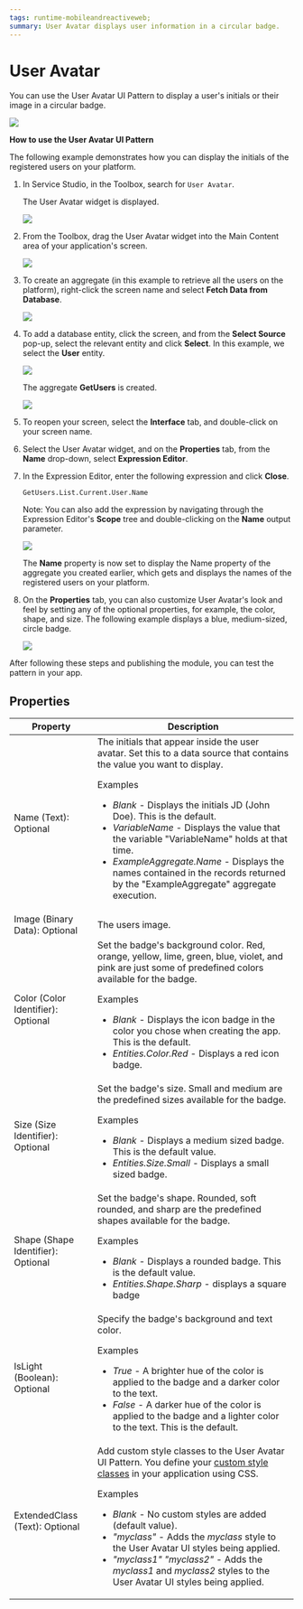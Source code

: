```yaml
---
tags: runtime-mobileandreactiveweb;
summary: User Avatar displays user information in a circular badge.
---
```


# User Avatar

You can use the User Avatar UI Pattern to display a user's initials or their image in a circular badge.

![](<images/useravatar-4-ss.png>)

**How to use the User Avatar UI Pattern**

<!--The User Avatar UI Pattern usually displays dynamic information. In most cases, prior to using this pattern, you will need [to retrieve or update the Data](../../../../../develop/data/intro.md) that contains the information you want to display onscreen. You do this by using an [Action](../../../../../develop/logic/action-web.md). -->

The following example demonstrates how you can display the initials of the registered users on your platform.

1. In Service Studio, in the Toolbox, search for `User Avatar`.

    The User Avatar widget is displayed.

    ![](<images/useravatar-1-ss.png>)

1. From the Toolbox, drag the User Avatar widget into the Main Content area of your application's screen.

    ![](<images/useravatar-2-ss.png>)

1. To create an aggregate (in this example to retrieve all the users on the platform), right-click the screen name and select **Fetch Data from Database**.

    ![](<images/useravatar-3-ss.png>)

1. To add a database entity, click the screen, and from the **Select Source** pop-up, select the relevant entity and click **Select**. In this example, we select the **User** entity.

    ![](<images/useravatar-5-ss.png>)

    The aggregate **GetUsers** is created.

    ![](<images/useravatar-6-ss.png>)

1. To reopen your screen, select the **Interface** tab, and double-click on your screen name.

1. Select the User Avatar widget, and on the **Properties** tab, from the **Name** drop-down, select **Expression Editor**.

1. In the Expression Editor, enter the following expression and click **Close**.

    `GetUsers.List.Current.User.Name`

    Note: You can also add the expression by navigating through the Expression Editor's **Scope** tree and double-clicking on the **Name** output parameter.

    ![](<images/useravatar-7-ss.png>)

    The **Name** property is now set to display the Name property of the aggregate you created earlier, which gets and displays the names of the registered users on your platform.

1. On the **Properties** tab, you can also customize User Avatar's look and feel by setting any of the optional properties, for example, the color, shape, and size. The following example displays a blue, medium-sized, circle badge.  

    ![](<images/useravatar-8-ss.png>)

After following these steps and publishing the module, you can test the pattern in your app.

## Properties

| Property | Description |
|---|---|
| Name (Text): Optional | The initials that appear inside the user avatar. Set this to a data source that contains the value you want to display. <p>Examples <ul><li>_Blank_ - Displays the initials JD (John Doe). This is the default.</li><li>_VariableName_ - Displays the value that the variable "VariableName" holds at that time.</li><li>_ExampleAggregate.Name_ - Displays the names contained in the records returned by the "ExampleAggregate" aggregate execution.</li></ul></p> |
| Image (Binary Data): Optional | The users image. |
| Color (Color Identifier): Optional | Set the badge's background color. Red, orange, yellow, lime, green, blue, violet, and pink are just some of predefined colors available for the badge. <p>Examples <ul><li>_Blank_ - Displays the icon badge in the color you chose when creating the app. This is the default.</li><li>_Entities.Color.Red_ - Displays a red icon badge.</li></ul></p> |
| Size (Size Identifier): Optional | Set the badge's size. Small and medium are the predefined sizes available for the badge. <p>Examples <ul><li>_Blank_ - Displays a medium sized badge. This is the default value. </li><li>_Entities.Size.Small_ - Displays a small sized badge.</li></ul></p> |
| Shape (Shape Identifier): Optional | Set the badge's shape. Rounded, soft rounded, and sharp are the predefined shapes available for the badge. <p>Examples <ul><li>_Blank_ - Displays a rounded badge. This is the default value.</li><li>_Entities.Shape.Sharp_ - displays a square badge</li></ul></p> |
| IsLight (Boolean): Optional | Specify the badge's background and text color. <p>Examples <ul><li>_True_ - A brighter hue of the color is applied to the badge and a darker color to the text.</li><li>_False_ - A darker hue of the color is applied to the badge and a lighter color to the text. This is the default.</li></ul></p> |
| ExtendedClass (Text): Optional | Add custom style classes to the User Avatar UI Pattern. You define your [custom style classes](../../../../../develop/ui/look-feel/css.md) in your application using CSS. <p>Examples <ul><li>_Blank_ - No custom styles are added (default value).</li><li>_"myclass"_ - Adds the _myclass_ style to the User Avatar UI styles being applied.</li><li>_"myclass1" "myclass2"_ - Adds the _myclass1_ and _myclass2_ styles to the User Avatar UI styles being applied.</li></ul></p> |
